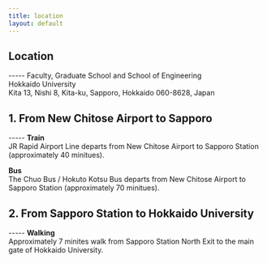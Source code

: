 ```yaml
---
title: location
layout: default
---
```

<div id="main-content">
<h2>Location</h2>
-----
Faculty, Graduate School and School of Engineering<br>
Hokkaido University<br>
Kita 13, Nishi 8, Kita-ku, Sapporo, Hokkaido 060-8628, Japan<br>

<h2>1. From New Chitose Airport to Sapporo</h2> 
-----
<strong>Train</strong><br>
JR Rapid Airport Line departs from New Chitose Airport to Sapporo Station (approximately 40 minitues).<br>

<strong>Bus</strong><br>
The Chuo Bus / Hokuto Kotsu Bus departs from New Chitose Airport to Sapporo Station (approximately 70 minitues).<br>

<h2>2. From Sapporo Station to Hokkaido University</h2>
-----
<strong>Walking</strong><br>
Approximately 7 minites walk from Sapporo Station North Exit to the main gate of Hokkaido University.
</div>



